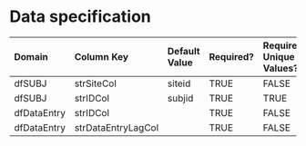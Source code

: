 # Data specification

|**Domain**  |**Column Key**     |**Default Value** |**Required?** |**Require Unique Values?** |
|:-----------|:------------------|:-----------------|:-------------|:--------------------------|
|dfSUBJ      |strSiteCol         |siteid            |TRUE          |FALSE                      |
|dfSUBJ      |strIDCol           |subjid            |TRUE          |TRUE                       |
|dfDataEntry |strIDCol           |                  |TRUE          |FALSE                      |
|dfDataEntry |strDataEntryLagCol |                  |TRUE          |FALSE                      |
